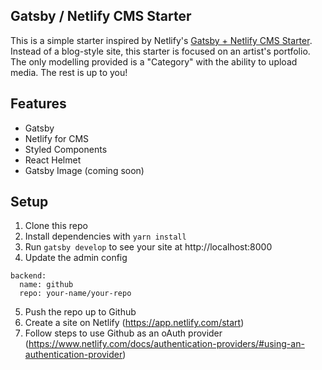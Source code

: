 ## Gatsby / Netlify CMS Starter

This is a simple starter inspired by Netlify's [Gatsby + Netlify CMS Starter](https://github.com/netlify-templates/gatsby-starter-netlify-cms). Instead of a blog-style site, this starter is focused on an artist's portfolio. The only modelling provided is a "Category" with the ability to upload media. The rest is up to you!

## Features

- Gatsby
- Netlify for CMS
- Styled Components
- React Helmet
- Gatsby Image (coming soon)

## Setup

1. Clone this repo
2. Install dependencies with `yarn install`
3. Run `gatsby develop` to see your site at http://localhost:8000
4. Update the admin config

```
backend:
  name: github
  repo: your-name/your-repo
```

5. Push the repo up to Github
6. Create a site on Netlify (https://app.netlify.com/start)
7. Follow steps to use Github as an oAuth provider (https://www.netlify.com/docs/authentication-providers/#using-an-authentication-provider)
